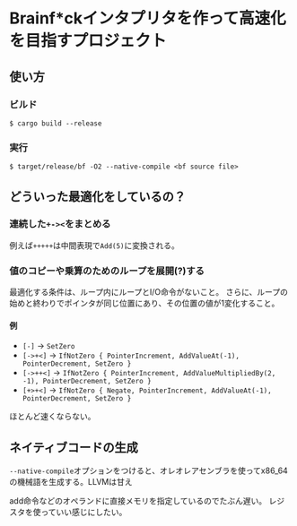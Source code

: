 # Brainf*ckインタプリタを作って高速化を目指すプロジェクト

## 使い方
### ビルド
```console
$ cargo build --release
```

### 実行
```console
$ target/release/bf -O2 --native-compile <bf source file>
```

## どういった最適化をしているの？
### 連続した`+-><`をまとめる
例えば`+++++`は中間表現で`Add(5)`に変換される。
### 値のコピーや乗算のためのループを展開(?)する
最適化する条件は、ループ内にループとI/O命令がないこと。
さらに、ループの始めと終わりでポインタが同じ位置にあり、その位置の値が1変化すること。

#### 例
- `[-]` → `SetZero`
- `[->+<]` → `IfNotZero { PointerIncrement, AddValueAt(-1), PointerDecrement, SetZero }`
- `[->++<]` → `IfNotZero { PointerIncrement, AddValueMultipliedBy(2, -1), PointerDecrement, SetZero }`
- `[+>+<]` → `IfNotZero { Negate, PointerIncrement, AddValueAt(-1), PointerDecrement, SetZero }`

ほとんど速くならない。


## ネイティブコードの生成
`--native-compile`オプションをつけると、オレオレアセンブラを使ってx86_64の機械語を生成する。LLVMは甘え

add命令などのオペランドに直接メモリを指定しているのでたぶん遅い。
レジスタを使っていい感じにしたい。